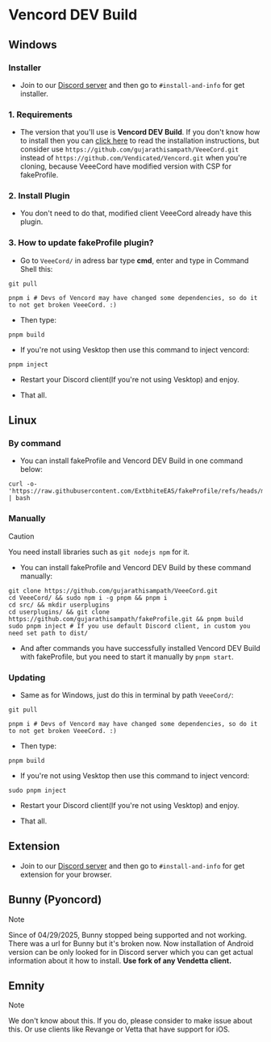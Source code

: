 # Vencord DEV Build
## Windows
### Installer
- Join to our [Discord server](https://discord.gg/ffmkewQ4R7) and then go to `#install-and-info` for get installer.

### 1. Requirements

- The version that you'll use is **Vencord DEV Build**. If you don't know how to install then you can [click here](https://docs.vencord.dev/installing/) to read the installation instructions, but consider use `https://github.com/gujarathisampath/VeeeCord.git` instead of `https://github.com/Vendicated/Vencord.git` when you're cloning, because VeeeCord have modified version with CSP for fakeProfile.

### 2. Install Plugin

- You don't need to do that, modified client VeeeCord already have this plugin.

### 3. How to update fakeProfile plugin?

- Go to `VeeeCord/` in adress bar type **cmd**, enter and type in Command Shell this:

```shell
git pull
```

```shell
pnpm i # Devs of Vencord may have changed some dependencies, so do it to not get broken VeeeCord. :)
```

- Then type:

```shell
pnpm build
```

- If you're not using Vesktop then use this command to inject vencord:
```shell
pnpm inject
```
- Restart your Discord client(If you're not using Vesktop) and enjoy.

- That all.

## Linux

### By command
- You can install fakeProfile and Vencord DEV Build in one command below:
```shell
curl -o- 'https://raw.githubusercontent.com/ExtbhiteEAS/fakeProfile/refs/heads/main/assets/fpInstaller.sh' | bash
```

### Manually
> [!CAUTION]
> You need install libraries such as `git nodejs npm` for it.

- You can install fakeProfile and Vencord DEV Build by these command manually:
```shell
git clone https://github.com/gujarathisampath/VeeeCord.git
cd VeeeCord/ && sudo npm i -g pnpm && pnpm i
cd src/ && mkdir userplugins
cd userplugins/ && git clone https://github.com/gujarathisampath/fakeProfile.git && pnpm build
sudo pnpm inject # If you use default Discord client, in custom you need set path to dist/
```
- And after commands you have successfully installed Vencord DEV Build with fakeProfile, but you need to start it manually by `pnpm start`.

### Updating
- Same as for Windows, just do this in terminal by path `VeeeCord/`:
```shell
git pull
```

```shell
pnpm i # Devs of Vencord may have changed some dependencies, so do it to not get broken VeeeCord. :)
```

- Then type:

```shell
pnpm build
```

- If you're not using Vesktop then use this command to inject vencord:
```shell
sudo pnpm inject
```
- Restart your Discord client(If you're not using Vesktop) and enjoy.

- That all.

## Extension
- Join to our [Discord server](https://discord.gg/ffmkewQ4R7) and then go to `#install-and-info` for get extension for your browser.

## Bunny (Pyoncord)

> [!NOTE]
> Since of 04/29/2025, Bunny stopped being supported and not working. There was a url for Bunny but it's broken now. Now installation of Android version can be only looked for in Discord server which you can get actual information about it how to install. **Use fork of any Vendetta client.**

## Emnity

> [!NOTE]
> We don't know about this. If you do, please consider to make issue about this.
> Or use clients like Revange or Vetta that have support for iOS.
